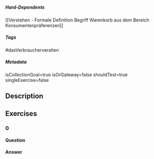 ##### Hard-Dependents

[[Verstehen - Formale Definition Begriff Warenkorb aus dem Bereich Konsumentenpräferenzen]]

##### Tags

#dasVerbraucherveralten

##### Metadata

isCollectionGoal=true
isOrGateway=false
shouldTest=true
singleExercise=false

## Description

## Exercises

### 0

#### Question

#### Answer
